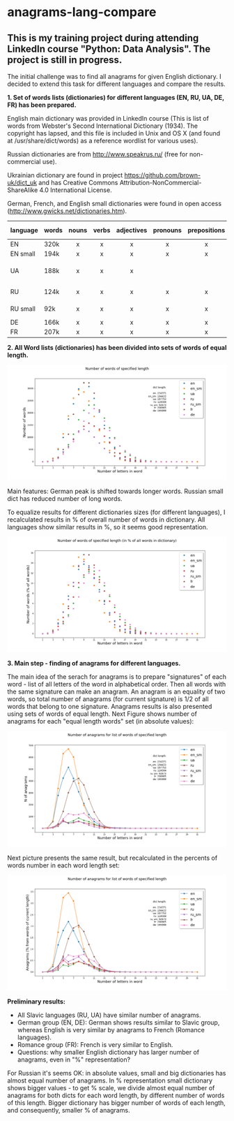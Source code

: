 # anagrams-lang-compare
## This is my training project during attending LinkedIn course "Python: Data Analysis". The project is still in progress.

The initial challenge was to find all anagrams for given English dictionary. I decided to extend this task for different languages and compare the results. 

__1. Set of words lists (dictionaries) for different languages (EN, RU, UA, DE, FR) has been prepared.__

English main dictionary was provided in LinkedIn course (This is list of words from Webster's Second International Dictionary (1934). 
The copyright has lapsed, and this file is included in Unix and OS X (and found at /usr/share/dict/words) as a reference wordlist for various uses). 

Russian dictionaries are from http://www.speakrus.ru/ (free for non-commercial use).

Ukrainian dictionary are found in project  https://github.com/brown-uk/dict_uk and has Creative Commons Attribution-NonCommercial-ShareAlike 4.0 International License. 

German, French, and English small dictionaries were found in open access (http://www.gwicks.net/dictionaries.htm). 


| language | words | nouns | verbs | adjectives | pronouns | prepositions | conjunctions | personal names | proper names | other |
|:---|---|:---:|:---:|:---:|:---:|:---:|:---:|:---:|:---:|:---:|
|EN		|320k|x|x|x|x|x|x|x|x|
|EN small|194k|x|x|x|x|x|x|x|few|
|UA		|188k|x|x|x||||||many compound words|
|RU		|124k|x|x|x|x|x|x|x|x|compound words|
|RU small|92k|x|x|x|x|x|x|||compound words|
|DE		|166k|x|x|x|x|x|x|x|x|
|FR		|207k|x|x|x|x|x|x|x|x|


__2. All Word lists (dictionaries) has been divided into sets of words of equal length.__ 

![Output figure](https://github.com/andr-nau/anagrams-lang-compare/blob/master/words_N.png "words N")

Main features: German peak is shifted towards longer words. Russian small dict has reduced number of long words.

To equalize results for different dictionaries sizes (for different languages), I recalculated results in % of overall number of words in dictionary. 
All languages show similar results in %, so it seems good representation.

![Output figure](https://github.com/andr-nau/anagrams-lang-compare/blob/master/words_percent.png "words in %")

__3. Main step - finding of anagrams for different languages.__ 

The main idea of the serach for anagrams is to prepare "signatures" of each word - list of all letters of the word in alphabetical order. Then all words with the same signature can make an anagram. An anagram is an equality of two words, so total number of anagrams (for current signature) is 1/2 of all words that belong to one signature. Anagrams results is also presented using sets of words of equal length. Next Figure shows number of anagrams for each "equal length words" set (in absolute values):

![Output figure](https://github.com/andr-nau/anagrams-lang-compare/blob/master/anagrams.png "anagrams")

Next picture presents the same result, but recalculated in the percents of words number in each word length set:

![Output figure](https://github.com/andr-nau/anagrams-lang-compare/blob/master/anagrams_percent.png "anagrams in %")

__Preliminary results:__

- All Slavic languages (RU, UA) have similar number of anagrams.
- German group (EN, DE): German shows results similar to Slavic group, whereas English is very similar by anagrams to French (Romance languages).
- Romance group (FR): French is very similar to English. 
- Questions: why smaller English dictionary has larger number of anagrams, even in "%" representation? 

For Russian it's seems OK: in absolute values, small and big dictionaries has almost equal number of anagrams. In % representation small dictionary shows bigger values - 
to get % scale, we divide almost equal number of anagrams for both dicts for each word length, by different number of words of this length.
Bigger dictionary has bigger number of words of each length, and consequently, smaller % of anagrams. 

